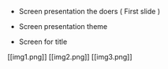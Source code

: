 * Screen presentation the doers ( First slide )

* Screen presentation theme

* Screen for title

[[img1.png]]
[[img2.png]]
[[img3.png]]